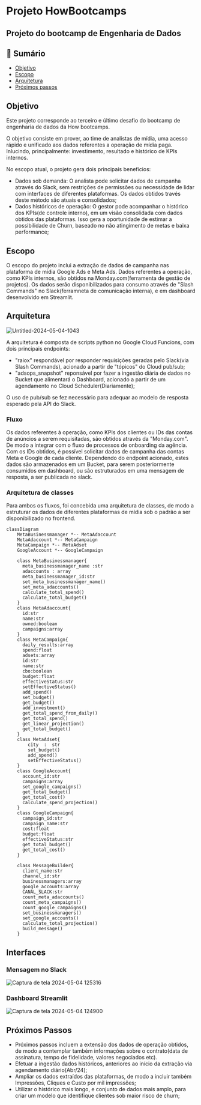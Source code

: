 # Projeto HowBootcamps
## Projeto do bootcamp de Engenharia de Dados

</p>

## 📝 Sumário

- [Objetivo](#objetivo)
- [Escopo](#escopo)
- [Arquitetura](#arquitetura)
- [Próximos passos](#next)

##  Objetivo <a name = "objetivo"></a>

Este projeto corresponde ao terceiro e último desafio do bootcamp de engenharia de dados da How bootcamps.

O objetivo consiste em prover, ao time de analistas de mídia, uma acesso rápido e unificado aos dados referentes a operação de mídia paga. Inlucindo, principalmente: investimento, resultado e histórico de KPIs internos.

No escopo atual, o projeto gera dois principais benefícios:
- Dados sob demanda: O analista pode solicitar dados de campanha através do Slack, sem restrições de permissões ou necessidade de lidar com interfaces de diferentes plataformas. Os dados obtidos través deste método são atuais e consolidados;
- Dados históricos de operação: O gestor pode acompanhar o histórico dos KPIs(de controle interno), em um visão consolidada com dados obtidos das plataformas. Isso gera a oportunidade de estimar a possibilidade de Churn, baseado no não atingimento de metas e baixa performance;  

##  Escopo <a name = "escopo"></a>

O escopo do projeto inclui a extração de dados de campanha nas plataforma de mídia Google Ads e Meta Ads. Dados referentes a operação, como KPIs internos, são obtidos na Monday.com(ferramenta de gestão de projetos). 
Os dados serão disponibilizados para consumo através de "Slash Commands" no Slack(ferramneta de comunicação interna), e em dashboard desenvolvido em Streamlit.

##  Arquitetura <a name = "arquitetura"></a>

![Untitled-2024-05-04-1043](https://github.com/jgdemattos/adops_snapshot_front/assets/4052149/9fac6b70-411e-4620-b181-be9d2697497d)

A arquitetura é composta de scripts python no Google Cloud Funcions, com dois principais endpoints: 
- "raiox" respondável por responder requisições geradas pelo Slack(via Slash Commands), acionado a partir de "tópicos" do Cloud pub/sub;
- "adsops_snapshot" reponsável por fazer a ingestão diária de dados no Bucket que alimentará o Dashboard, acionado a partir de um agendamento no Cloud Scheduler(Diariamente);

O uso de pub/sub se fez necessário para adequar ao modelo de resposta esperado pela API do Slack.

### Fluxo

Os dados referentes à operação, como KPIs dos clientes ou IDs das contas de anúncios a serem requisitadas, são obtidos através da "Monday.com". De modo a integrar com o fluxo de processos de onboarding da agência.
Com os IDs obtidos, é possível solicitar dados de campanha das contas Meta e Google de cada cliente. Dependendo do endpoint acionado, estes dados são armazenados em um Bucket, para serem posteriormente consumidos em dashboard, 
ou são estruturados em uma mensagem de resposta, a ser publicada no slack.

### Arquitetura de classes

Para ambos os fluxos, foi concebida uma arquitetura de classes, de modo a estruturar os dados de diferentes plataformas de mídia sob o padrão a ser disponibilizado no frontend.

``` mermaid
classDiagram
    MetaBusinessmanager *-- MetaAdaccount
    MetaAdaccount *-- MetaCampaign
    MetaCampaign *-- MetaAdset
    GoogleAccount *-- GoogleCampaign

    class MetaBusinessmanager{
      meta_businessmanager_name :str
      adaccounts : array
      meta_businessmanager_id:str
      set_meta_businessmanager_name()
      set_meta_adaccounts()
      calculate_total_spend()
      calculate_total_budget()
    }
    class MetaAdaccount{
      id:str
      name:str
      owned:boolean
      campaigns:array
    }
    class MetaCampaign{
      daily_results:array
      spend:float
      adsets:array
      id:str
      name:str
      cbo:boolean
      budget:float
      effectiveStatus:str
      setEffectiveStatus()
      add_spend()
      set_budget()
      get_budget()
      add_investment()
      get_total_spend_from_daily()
      get_total_spend()
      get_linear_projection()
      get_total_budget()
    }
    class MetaAdset{
        city  :  str
        set_budget()
        add_spend()
        setEffectiveStatus()
    }
    class GoogleAccount{
      account_id:str
      campaigns:array
      set_google_campaigns()
      get_total_budget()
      get_total_cost()
      calculate_spend_projection()
    }
    class GoogleCampaign{
      campaign_id:str
      campaign_name:str
      cost:float
      budget:float
      effectiveStatus:str
      get_total_budget()
      get_total_cost()
    }

    class MessageBuilder{
      client_name:str
      channel_id:str
      businessmanagers:array
      google_accounts:array
      CANAL_SLACK:str
      count_meta_adaccounts()
      count_meta_campaigns()
      count_google_campaigns()
      set_businessmanagers()
      set_google_accounts()
      calculate_total_projection()
      build_message()
    }

```
## Interfaces

### Mensagem no Slack
![Captura de tela 2024-05-04 125316](https://github.com/jgdemattos/adops_snapshot_front/assets/4052149/ff350771-dc80-4323-8c6d-c2e9415a72f2)

### Dashboard Streamlit
![Captura de tela 2024-05-04 124900](https://github.com/jgdemattos/adops_snapshot_front/assets/4052149/969eba46-13d3-49af-a2e9-f639dbf648ba)


##  Próximos Passos <a name = "next"></a>

- Próximos passos incluem a extensão dos dados de operação obtidos, de modo a contemplar também informações sobre o contrato(data de assinatura, tempo de fidelidade, valores negociados etc).
- Efetuar a ingestão dados históricos, anteriores ao início da extração via agendamento diário(Abr/24);
- Ampliar os dados extraídos das plataformas, de modo a incluir também Impressões, Cliques e Custo por mil impressões;
- Utilizar o histórico mais longo, e conjunto de dados mais amplo, para criar um modelo que identifique clientes sob maior risco de churn; 
